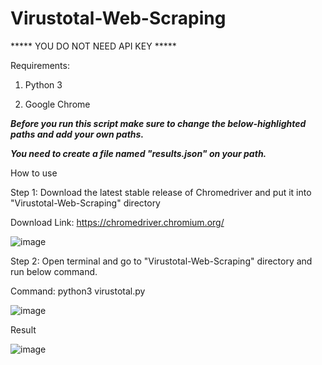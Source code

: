 # Virustotal-Web-Scraping

***** YOU DO NOT NEED API KEY *****

Requirements:

1) Python 3

2) Google Chrome

*****Before you run this script make sure to change the below-highlighted paths and add your own paths.*****

*****You need to create a file named "results.json" on your path.*****

How to use

Step 1: Download the latest stable release of Chromedriver and put it into "Virustotal-Web-Scraping" directory

Download Link: https://chromedriver.chromium.org/

![image](https://user-images.githubusercontent.com/45007930/123509869-a1ebfa00-d695-11eb-8ddb-0ec9839a2179.png)

Step 2: Open terminal and go to "Virustotal-Web-Scraping" directory and run below command.

Command: python3 virustotal.py

![image](https://user-images.githubusercontent.com/45007930/123509923-014a0a00-d696-11eb-9835-418e5a56285a.png)

Result

![image](https://user-images.githubusercontent.com/45007930/123509937-28084080-d696-11eb-8acc-8d7eede5e4a9.png)
